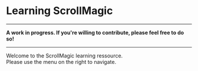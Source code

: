 # Learning ScrollMagic

***
**A work in progress. If you're willing to contribute, please feel free to do so!**
***

Welcome to the ScrollMagic learning ressource.  
Please use the menu on the right to navigate.



